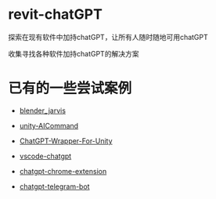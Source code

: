 # revit-chatGPT
探索在现有软件中加持chatGPT，让所有人随时随地可用chatGPT

收集寻找各种软件加持chatGPT的解决方案
# 已有的一些尝试案例

* [blender_jarvis](https://github.com/Dene33/blender_jarvis.git)
* [unity-AICommand](https://github.com/keijiro/AICommand.git) 
* [ChatGPT-Wrapper-For-Unity](https://github.com/GraesonB/ChatGPT-Wrapper-For-Unity.git)

* [vscode-chatgpt](https://github.com/gencay/vscode-chatgpt.git)
* [chatgpt-chrome-extension](https://github.com/gragland/chatgpt-chrome-extension.git)
* [chatgpt-telegram-bot](https://github.com/n3d1117/chatgpt-telegram-bot.git)
